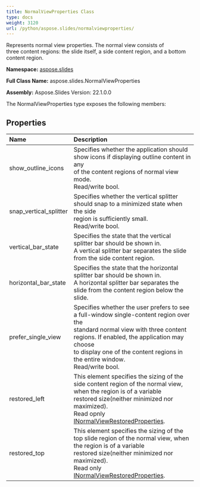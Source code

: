 ```yaml
---
title: NormalViewProperties Class
type: docs
weight: 3120
url: /python/aspose.slides/normalviewproperties/
---
```


Represents normal view properties. The normal view consists of<br/>            three content regions: the slide itself, a side content region, and a bottom content region.

**Namespace:** [aspose.slides](/python/aspose.slides/)

**Full Class Name:** aspose.slides.NormalViewProperties

**Assembly:**  Aspose.Slides Version: 22.1.0.0

The NormalViewProperties type exposes the following members:
## **Properties**
|**Name**|**Description**|
| :- | :- |
|show_outline_icons|Specifies whether the application should show icons if displaying outline content in any<br/>            of the content regions of normal view mode.<br/>            Read/write bool.|
|snap_vertical_splitter|Specifies whether the vertical splitter should snap to a minimized state when the side<br/>            region is sufficiently small.<br/>            Read/write bool.|
|vertical_bar_state|Specifies the state that the vertical splitter bar should be shown in. <br/>            A vertical splitter bar separates the slide from the side content region.|
|horizontal_bar_state|Specifies the state that the horizontal splitter bar should be shown in.<br/>            A horizontal splitter bar separates the slide from the content region below the slide.|
|prefer_single_view|Specifies whether the user prefers to see a full-window single-content region over the<br/>            standard normal view with three content regions. If enabled, the application may choose<br/>            to display one of the content regions in the entire window.<br/>            Read/write bool.|
|restored_left|This element specifies the sizing of the side content region of the normal view, when the region is of a variable<br/>            restored size(neither minimized nor maximized).<br/>            Read opnly [INormalViewRestoredProperties](/python/aspose.slides/inormalviewrestoredproperties/).|
|restored_top|This element specifies the sizing of the top slide region of the normal view, when the region is of a variable<br/>            restored size(neither minimized nor maximized).<br/>            Read only [INormalViewRestoredProperties](/python/aspose.slides/inormalviewrestoredproperties/).|
